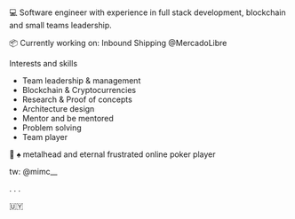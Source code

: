 


:computer:  Software engineer with experience in full stack development, blockchain and small teams leadership.

:package:  Currently working on: Inbound Shipping @MercadoLibre


Interests and skills

- Team leadership & management
- Blockchain & Cryptocurrencies
- Research & Proof of concepts
- Architecture design
- Mentor and be mentored
- Problem solving
- Team player


:metal: :spades: 	metalhead  and eternal frustrated online poker player

tw: @mimc__

.
.
.

:uruguay:
